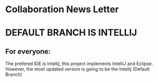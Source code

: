 # Collaboration News Letter
# DEFAULT BRANCH IS INTELLIJ
## For everyone:
The prefered IDE is Intellij, this project implements IntelliJ and Eclipse. However, the most updated version is going to be the Intellij (Default Branch)
